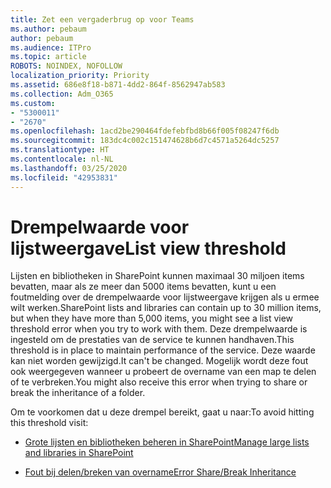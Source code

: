 ```yaml
---
title: Zet een vergaderbrug op voor Teams
ms.author: pebaum
author: pebaum
ms.audience: ITPro
ms.topic: article
ROBOTS: NOINDEX, NOFOLLOW
localization_priority: Priority
ms.assetid: 686e8f18-b871-4dd2-864f-8562947ab583
ms.collection: Adm_O365
ms.custom:
- "5300011"
- "2670"
ms.openlocfilehash: 1acd2be290464fdefebfbd8b66f005f08247f6db
ms.sourcegitcommit: 183dc4c002c151474628b6d7c4571a5264dc5257
ms.translationtype: HT
ms.contentlocale: nl-NL
ms.lasthandoff: 03/25/2020
ms.locfileid: "42953831"
---
```

# <a name="list-view-threshold"></a><span data-ttu-id="da300-102">Drempelwaarde voor lijstweergave</span><span class="sxs-lookup"><span data-stu-id="da300-102">List view threshold</span></span>

<span data-ttu-id="da300-103">Lijsten en bibliotheken in SharePoint kunnen maximaal 30 miljoen items bevatten, maar als ze meer dan 5000 items bevatten, kunt u een foutmelding over de drempelwaarde voor lijstweergave krijgen als u ermee wilt werken.</span><span class="sxs-lookup"><span data-stu-id="da300-103">SharePoint lists and libraries can contain up to 30 million items, but when they have more than 5,000 items, you might see a list view threshold error when you try to work with them.</span></span> <span data-ttu-id="da300-104">Deze drempelwaarde is ingesteld om de prestaties van de service te kunnen handhaven.</span><span class="sxs-lookup"><span data-stu-id="da300-104">This threshold is in place to maintain performance of the service.</span></span> <span data-ttu-id="da300-105">Deze waarde kan niet worden gewijzigd.</span><span class="sxs-lookup"><span data-stu-id="da300-105">It can't be changed.</span></span> <span data-ttu-id="da300-106">Mogelijk wordt deze fout ook weergegeven wanneer u probeert de overname van een map te delen of te verbreken.</span><span class="sxs-lookup"><span data-stu-id="da300-106">You might also receive this error when trying to share or break the inheritance of a folder.</span></span>

<span data-ttu-id="da300-107">Om te voorkomen dat u deze drempel bereikt, gaat u naar:</span><span class="sxs-lookup"><span data-stu-id="da300-107">To avoid hitting this threshold visit:</span></span>

- [<span data-ttu-id="da300-108">Grote lijsten en bibliotheken beheren in SharePoint</span><span class="sxs-lookup"><span data-stu-id="da300-108">Manage large lists and libraries in SharePoint</span></span>](https://support.office.com/article/manage-large-lists-and-libraries-in-sharepoint-b8588dae-9387-48c2-9248-c24122f07c59)

- [<span data-ttu-id="da300-109"> Fout bij delen/breken van overname</span><span class="sxs-lookup"><span data-stu-id="da300-109">Error Share/Break Inheritance</span></span>](https://docs.microsoft.com/SharePoint/troubleshoot/lists-and-libraries/error-share-break-inheritance)
